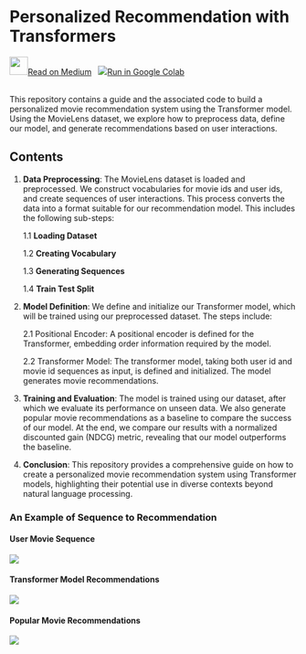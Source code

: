 # Personalized Recommendation with Transformers

<td>
<a target="_blank" href="https://medium.com/hepsiburada-data-science/personalized-recommendations-with-transformers-11c13cff2be">
<img src="https://github-production-user-asset-6210df.s3.amazonaws.com/45767042/259043664-1045243a-e7b4-46d5-a06e-7aa7d6477dec.png" width=32 height=32 />Read on Medium</a>
</td>
&nbsp
<td>
<a target="_blank" href="https://colab.research.google.com/github/enisteper1/Personalized-Recommendation-with-Transformers/blob/main/Personalized_Recommendation_with_Transformers.ipynb">
<img src="https://www.tensorflow.org/images/colab_logo_32px.png" />Run in Google Colab</a>
</td>
<br/><br/>
 
This repository contains a guide and the associated code to build a personalized movie recommendation system using the Transformer model. Using the MovieLens dataset, we explore how to preprocess data, define our model, and generate recommendations based on user interactions.

## Contents
1. **Data Preprocessing**: The MovieLens dataset is loaded and preprocessed. We construct vocabularies for movie ids and user ids, and create sequences of user interactions. This process converts the data into a format suitable for our recommendation model. This includes the following sub-steps:

    1.1 **Loading Dataset**
   
    1.2 **Creating Vocabulary**
   
    1.3 **Generating Sequences**
   
    1.4 **Train Test Split**
2. **Model Definition**: We define and initialize our Transformer model, which will be trained using our preprocessed dataset. The steps include:

    2.1 Positional Encoder: A positional encoder is defined for the Transformer, embedding order information required by the model.
   
    2.2 Transformer Model: The transformer model, taking both user id and movie id sequences as input, is defined and initialized. The model generates movie recommendations.
   
3. **Training and Evaluation**: The model is trained using our dataset, after which we evaluate its performance on unseen data. We also generate popular movie recommendations as a baseline to compare the success of our model. At the end, we compare our results with a normalized discounted gain (NDCG) metric, revealing that our model outperforms the baseline.

4. **Conclusion**: This repository provides a comprehensive guide on how to create a personalized movie recommendation system using Transformer models, highlighting their potential use in diverse contexts beyond natural language processing.

<h3 align=left> An Example of Sequence to Recommendation </h3>
<h4 align=left> User Movie Sequence </h3>
<img src="https://github.com/enisteper1/Personalized-Recommendation-with-Transformers/assets/45767042/0af22b19-0614-409b-9c06-bc7ab8690d09">

<h4 align=left> Transformer Model Recommendations </h3>
<img src="https://github.com/enisteper1/Personalized-Recommendation-with-Transformers/assets/45767042/d27bc2cc-1122-4585-ae68-d42066515a6d">


<h4 align=left> Popular Movie Recommendations </h3>
<img src="https://github.com/enisteper1/Personalized-Recommendation-with-Transformers/assets/45767042/735af29d-47e3-4e5b-aa3b-ab1b0237bd83">
